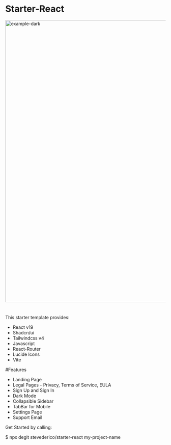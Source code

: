 # Starter-React


<img width="885" alt="example-dark" src="https://github.com/user-attachments/assets/f8233f14-1dd7-4221-b621-d8007395fc0b" />


#
This starter template provides:
- React v19
- Shadcn/ui
- Tailwindcss v4
- Javascript
- React-Router
- Lucide Icons
- Vite

#Features
- Landing Page
- Legal Pages - Privacy, Terms of Service, EULA
- Sign Up and Sign In
- Dark Mode
- Collapsible Sidebar
- TabBar for Mobile
- Settings Page
- Support Email
  
Get Started by calling:

$ npx degit stevederico/starter-react my-project-name
